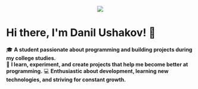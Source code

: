
<p align="center">
  <a href="https://skillicons.dev">
    <img src="https://skillicons.dev/icons?i=flutter,cpp,github,obsidian,vscode" />
  </a>
</p>

# Hi there, I'm Danil Ushakov! 👋

🎓 **A student passionate about programming and building projects during my college studies.**  
🚀 **I learn, experiment, and create projects that help me become better at programming.**
💻 **Enthusiastic about development, learning new technologies, and striving for constant growth.**
